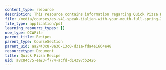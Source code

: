 ```yaml
---
content_type: resource
description: This resource contains information regarding Quick Pizza Recipe.
file: /media/courses/es-s41-speak-italian-with-your-mouth-full-spring-2012/a8c84c75ea23f774acfdd14397db2426_MITES_S41S12_recipe_3.pdf
file_type: application/pdf
learning_resource_types: []
ocw_type: OCWFile
parent_title: Recipes
parent_type: CourseSection
parent_uid: aa2443c8-8a36-13c0-d31a-fda4e1664e48
resourcetype: Document
title: Quick Pizza Recipe
uid: a8c84c75-ea23-f774-acfd-d14397db2426
---
```

